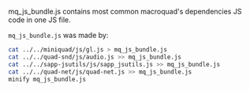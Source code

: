 mq_js_bundle.js contains most common macroquad's dependencies JS code in one JS file.

`mq_js_bundle.js` was made by:

```bash
cat ../../miniquad/js/gl.js > mq_js_bundle.js
cat ../../quad-snd/js/audio.js >> mq_js_bundle.js
cat ../../sapp-jsutils/js/sapp_jsutils.js >> mq_js_bundle.js
cat ../../quad-net/js/quad-net.js >> mq_js_bundle.js
minify mq_js_bundle.js
```
